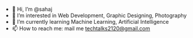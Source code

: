 - 👋 Hi, I’m @sahaj
- 👀 I’m interested in Web Development, Graphic Designing, Photography
- 🌱 I’m currently learning Machine Learning, Artificial Intelligence
- 📫 How to reach me: mail me techtalks2120@gmail.com

<!---
sahaj2120/sahaj2120 is a ✨ special ✨ repository because its `README.md` (this file) appears on your GitHub profile.
You can click the Preview link to take a look at your changes.
--->
